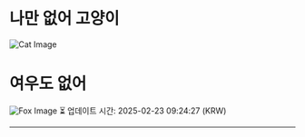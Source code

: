 
# 나만 없어 고양이

![Cat Image](https://cdn2.thecatapi.com/images/MTY3MDk1MQ.jpg)

# 여우도 없어
![Fox Image](https://randomfox.ca/images/87.jpg)
⏳ 업데이트 시간: 2025-02-23 09:24:27 (KRW)

---
